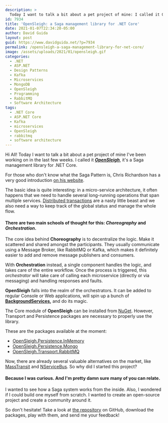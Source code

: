 ```yaml
---
description: >
  Today I want to talk a bit about a pet project of mine: I called it OpenSleigh, a Saga management library for .NET Core.
id: 7934
title: 'OpenSleigh: a Saga management library for .NET Core'
date: 2021-01-07T22:34:20-05:00
author: David Guida
layout: post
guid: https://www.davidguida.net/?p=7934
permalink: /opensleigh-a-saga-management-library-for-net-core/
image: /assets/uploads/2021/01/opensleigh.gif
categories:
  - .NET
  - ASP.NET
  - Design Patterns
  - Kafka
  - Microservices
  - MongoDB
  - OpenSleigh
  - Programming
  - RabbitMQ
  - Software Architecture
tags:
  - .NET Core
  - ASP.NET Core
  - Kafka
  - microservices
  - OpenSleigh
  - rabbitmq
  - software architecture
---
```

Hi All! Today I want to talk a bit about a pet project of mine I've been working on in the last few weeks. I called it _**<a href="https://github.com/mizrael/OpenSleigh" target="_blank" rel="noreferrer noopener">OpenSleigh</a>**_, it's a Saga management library for .NET Core.

For those who don't know what the Saga Pattern is, Chris Richardson has a very good introduction <a href="https://microservices.io/patterns/data/saga.html" target="_blank" rel="noreferrer noopener">on his website</a>.

The basic idea is quite interesting: in a micro-service architecture, it often happens that we need to handle several long-running operations that span multiple services. <a href="https://www.davidguida.net/improving-microservices-reliability-part-1-two-phase-commit/" target="_blank" rel="noreferrer noopener">Distributed transactions</a> are a nasty little beast and we also need a way to keep track of the global status and manage the whole flow.

#### There are two main schools of thought for this: **_Choreography_** and **_Orchestration_**.

The core idea behind **Choreography** is to decentralize the logic. Make it scattered and shared amongst the participants. They usually communicate using a Message Broker, like RabbitMQ or Kafka, which makes it definitely easier to add and remove message publishers and consumers.

With **Orchestration** instead, a single component handles the logic, and takes care of the entire workflow. Once the process is triggered, this _orchestrator_ will take care of calling each microservice (directly or via messaging) and handling responses and faults.

**OpenSleigh** falls into the realm of the orchestrators. It can be added to regular Console or Web applications, will spin up a bunch of **<a href="https://www.davidguida.net/consuming-message-queues-using-net-core-background-workers-part-3-the-code-finally/" target="_blank" rel="noreferrer noopener">BackgroundServices</a>,** and do its magic.

The Core module of **OpenSleigh** can be installed from <a href="https://www.nuget.org/packages/OpenSleigh.Core/" target="_blank" rel="noreferrer noopener">NuGet</a>. However, Transport and Persistence packages are necessary to properly use the library.

These are the packages available at the moment:

  * <a href="https://www.nuget.org/packages/OpenSleigh.Persistence.InMemory/" target="_blank" rel="noreferrer noopener">OpenSleigh.Persistence.InMemory</a>
  * <a href="https://www.nuget.org/packages/OpenSleigh.Persistence.Mongo/" target="_blank" rel="noreferrer noopener">OpenSleigh.Persistence.Mongo</a>
  * <a href="https://www.nuget.org/packages/OpenSleigh.Transport.RabbitMQ/" target="_blank" rel="noreferrer noopener">OpenSleigh.Transport.RabbitMQ</a>

Now, there are already several valuable alternatives on the market, like <a href="https://masstransit-project.com/" target="_blank" rel="noreferrer noopener">MassTransit</a> and <a href="https://particular.net/nservicebus" target="_blank" rel="noreferrer noopener">NServiceBus</a>. So why did I started this project?

#### Because I was **curious**. And I'm pretty damn sure many of you can relate.

I wanted to see how a Saga system works from the inside. Also, I wondered if I could build one myself from scratch. I wanted to create an open-source project and create a community around it.

So don't hesitate! Take a look at <a href="https://github.com/mizrael/OpenSleigh" target="_blank" rel="noreferrer noopener">the repository</a> on GitHub, download the packages, play with them, and send me your feedback! 

<div class="post-details-footer-widgets">
</div>